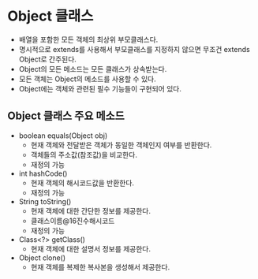 # Object 클래스
- 배열을 포함한 모든 객체의 최상위 부모클래스다.
- 명시적으로 extends를 사용해서 부모클래스를 지정하지 않으면 무조건 extends Object로 간주된다.
- Object의 모든 메소드는 모든 클래스가 상속받는다.
- 모든 객체는 Object의 메소드를 사용할 수 있다.
- Object에는 객체와 관련된 필수 기능들이 구현되어 있다.

## Object 클래스 주요 메소드
- boolean equals(Object obj)
  + 현재 객체와 전달받은 객체가 동일한 객체인지 여부를 반환한다.
  + 객체들의 주소값(참조값)을 비교한다.
  + 재정의 가능
- int hashCode()
  + 현재 객체의 해시코드값을 반환한다.
  + 재정의 가능	
- String toString()
  + 현재 객체에 대한 간단한 정보를 제공한다.
  + 클래스이름@16진수해시코드
  + 재정의 가능
- Class<?> getClass()
  + 현재 객체에 대한 설명서 정보를 제공한다.
- Object clone()
  + 현재 객체를 복제한 복사본을 생성해서 제공한다.
